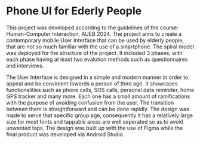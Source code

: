 # Phone UI for Ederly People

This project was developed according to the guidelines of the course: Human-Computer Interaction, AUEB 2024. The project aims to create a contemporary mobile User Interface that can be used by elderly people, that are not so much familiar with the use of a smartphone. The spiral model was deployed for the structure of the project. It included 3 phases, with each phase having at least two evalution methods such as questionnaires and interviews.

The User Interface is designed in a simple and modern manner in order to appeal and be convinient towards a person of third age. It showcases functionalities such as phone calls, SOS calls, personal data reminder, home GPS tracker and many more. Each one has a small amount of ramifications with the purpose of avoiding confusion from the user. The transition between them is straightforward and can be done rapidly. The design was made to serve that specific group age, consequently it has a relatively large size for most fonts and tappable areas are well seperated so as to avoid unwanted taps. The design was built up with the use of Figma while the final product was developed via Android Studio.
